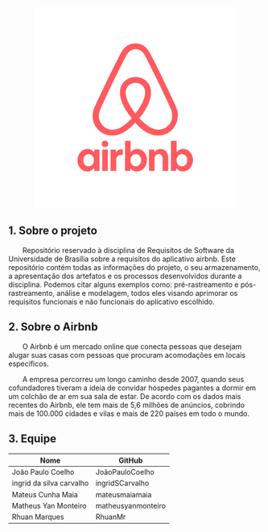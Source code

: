 <center>
<img src="./docs/assets/airbnb-logo-2020.svg" width="400">
</center>

## 1. Sobre o projeto
&emsp;&emsp;Repositório reservado à disciplina de Requisitos de Software da Universidade de Brasília sobre a requisitos do aplicativo airbnb. Este repositório contém todas as informações do projeto, o seu armazenamento, a apresentação dos artefatos e os processos desenvolvidos durante a disciplina. Podemos citar alguns exemplos como: pré-rastreamento e pós-rastreamento, análise e modelagem, todos eles visando aprimorar os requisitos funcionais e não funcionais do aplicativo escolhido.
## 2. Sobre o Airbnb
&emsp;&emsp;O Airbnb é um mercado online que conecta pessoas que desejam alugar suas casas com pessoas que procuram acomodações em locais específicos.

&emsp;&emsp;A empresa percorreu um longo caminho desde 2007, quando seus cofundadores tiveram a ideia de convidar hóspedes pagantes a dormir em um colchão de ar em sua sala de estar. De acordo com os dados mais recentes do Airbnb, ele tem mais de 5,6 milhões de anúncios, cobrindo mais de 100.000 cidades e vilas e mais de 220 países em todo o mundo.

## 3. Equipe
  

| Nome  | GitHub |
| ------------- | ------------- |
| João Paulo Coelho | JoãoPauloCoelho  |
| ingrid da silva carvalho | ingridSCarvalho |
| Mateus Cunha Maia | mateusmaiamaia  |
| Matheus Yan Monteiro| matheusyanmonteiro |
| Rhuan Marques  | RhuanMr  |
